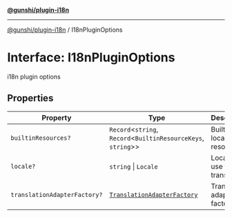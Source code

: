 [**@gunshi/plugin-i18n**](../index.md)

***

[@gunshi/plugin-i18n](../index.md) / I18nPluginOptions

# Interface: I18nPluginOptions

i18n plugin options

## Properties

| Property | Type | Description |
| ------ | ------ | ------ |
| <a id="builtinresources"></a> `builtinResources?` | `Record`\<`string`, `Record`\<`BuiltinResourceKeys`, `string`\>\> | Built-in localizable resources |
| <a id="locale"></a> `locale?` | `string` \| `Locale` | Locale to use for translations |
| <a id="translationadapterfactory"></a> `translationAdapterFactory?` | [`TranslationAdapterFactory`](../type-aliases/TranslationAdapterFactory.md) | Translation adapter factory |
